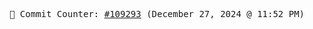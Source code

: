 <p align="center">
    <samp>
        📮 Commit Counter: <a href="https://github.com/Javascript-void0/Javascript-void0/commits/main">#109293</a> (December 27, 2024 @ 11:52 PM)
    </samp>
</p>